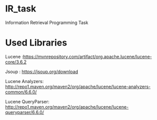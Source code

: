 # IR_task
Information Retrieval Programming Task

# Used Libraries
Lucene :https://mvnrepository.com/artifact/org.apache.lucene/lucene-core/3.6.2 

Jsoup : https://jsoup.org/download 

Lucene Analyzers: http://repo1.maven.org/maven2/org/apache/lucene/lucene-analyzers-common/6.6.0/

Lucene QueryParser: http://repo1.maven.org/maven2/org/apache/lucene/lucene-queryparser/6.6.0/
